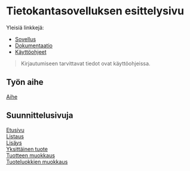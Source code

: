 # Tietokantasovelluksen esittelysivu

Yleisiä linkkejä:

* [Sovellus](http://wolli.users.cs.helsinki.fi/huuto/)
* [Dokumentaatio](https://github.com/woltsu/Tsoha-Bootstrap/blob/master/doc/dokumentaatio.pdf)
* [Käyttöohjeet](https://github.com/woltsu/Tsoha-Bootstrap/blob/master/doc/käyttöohje.pdf)  
> Kirjautumiseen tarvittavat tiedot ovat käyttöohjeissa.  

## Työn aihe

[Aihe](http://advancedkittenry.github.io/suunnittelu_ja_tyoymparisto/aiheet/Huutokauppa.html) 

## Suunnittelusivuja
[Etusivu](http://wolli.users.cs.helsinki.fi/huuto/)  
[Listaus](http://wolli.users.cs.helsinki.fi/huuto/esitteet)  
[Lisäys](http://wolli.users.cs.helsinki.fi/huuto/esitteet/lisaa)  
[Yksittäinen tuote](http://wolli.users.cs.helsinki.fi/huuto/esitteet/1)  
[Tuotteen muokkaus](http://wolli.users.cs.helsinki.fi/huuto/esitteet/1/muokkaa)  
[Tuoteluokkien muokkaus](http://wolli.users.cs.helsinki.fi/huuto/admin)
